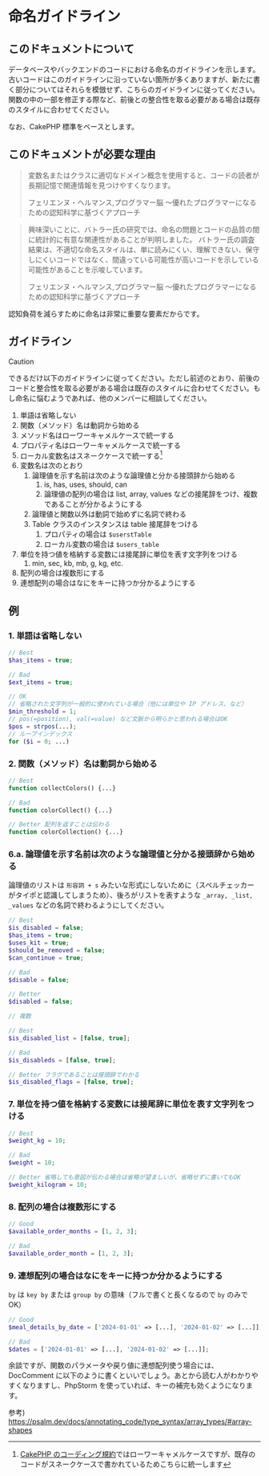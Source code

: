 # 命名ガイドライン

## このドキュメントについて

データベースやバックエンドのコードにおける命名のガイドラインを示します。古いコードはこのガイドラインに沿っていない箇所が多くありますが、新たに書く部分についてはそれらを模倣せず、こちらのガイドラインに従ってください。関数の中の一部を修正する際など、前後との整合性を取る必要がある場合は既存のスタイルに合わせてください。

なお、CakePHP 標準をベースとします。

## このドキュメントが必要な理由

> 変数名またはクラスに適切なドメイン概念を使用すると、コードの読者が長期記憶で関連情報を見つけやすくなります。
> 
> フェリエンヌ・ヘルマンス,プログラマー脳 ～優れたプログラマーになるための認知科学に基づくアプローチ

> 興味深いことに、バトラー氏の研究では、命名の問題とコードの品質の間に統計的に有意な関連性があることが判明しました。 バトラー氏の調査結果は、不適切な命名スタイルは、単に読みにくい、理解できない、保守しにくいコードではなく、間違っている可能性が高いコードを示している可能性があることを示唆しています。
>
> フェリエンヌ・ヘルマンス,プログラマー脳 ～優れたプログラマーになるための認知科学に基づくアプローチ


認知負荷を減らすために命名は非常に重要な要素だからです。

## ガイドライン

> [!CAUTION]
> できるだけ以下のガイドラインに従ってください。ただし前述のとおり、前後のコードと整合性を取る必要がある場合は既存のスタイルに合わせてください。もし命名に悩むようであれば、他のメンバーに相談してください。

1. 単語は省略しない
2. 関数（メソッド）名は動詞から始める
3. メソッド名はローワーキャメルケースで統一する
4. プロパティ名はローワーキャメルケースで統一する
5. ローカル変数名はスネークケースで統一する[^1]
6. 変数名は次のとおり
    1. 論理値を示す名前は次のような論理値と分かる接頭辞から始める
        1. is, has, uses, should, can
        2. 論理値の配列の場合は list, array, values などの接尾辞をつけ、複数であることが分かるようにする
    2. 論理値と関数以外は動詞で始めずに名詞で終わる
    3. Table クラスのインスタンスは table 接尾辞をつける
        1. プロパティの場合は `$userstTable`
        2. ローカル変数の場合は `$users_table`
7. 単位を持つ値を格納する変数には接尾辞に単位を表す文字列をつける
    1. min, sec, kb, mb, g, kg, etc.
8. 配列の場合は複数形にする
9. 連想配列の場合はなにをキーに持つか分かるようにする

[^1]: [CakePHP のコーディング規約](https://book.cakephp.org/4/ja/contributing/cakephp-coding-conventions.html#id19)ではローワーキャメルケースですが、既存のコードがスネークケースで書かれているためこちらに統一します

## 例

### 1. 単語は省略しない

```php
// Best
$has_items = true;

// Bad
$ext_items = true;

// OK
// 省略された文字列が一般的に使われている場合（他には単位や IP アドレス、など）
$min_threshold = 1;
// pos(=position), val(=value) など文脈から明らかと思われる場合はOK
$pos = strpos(...);
// ループインデックス
for ($i = 0; ...)
```

### 2. 関数（メソッド）名は動詞から始める

```php
// Best
function collectColors() {...}

// Bad
function colorCollect() {...}

// Better 配列を返すことは伝わる
function colorCollection() {...}
```

### 6.a. 論理値を示す名前は次のような論理値と分かる接頭辞から始める

論理値のリストは `形容詞 + s` みたいな形式にしないために（スペルチェッカーがタイポと認識してしまうため）、後ろがリストを表すような `_array, _list, _values` などの名詞で終わるようにしてください。

```php
// Best
$is_disabled = false;
$has_items = true;
$uses_kit = true;
$should_be_removed = false;
$can_continue = true;

// Bad
$disable = false;

// Better
$disabled = false;

// 複数

// Best
$is_disabled_list = [false, true];

// Bad
$is_disableds = [false, true];

// Better フラグであることは接頭辞でわかる
$is_disabled_flags = [false, true];
```

### 7. 単位を持つ値を格納する変数には接尾辞に単位を表す文字列をつける

```php
// Best
$weight_kg = 10;

// Bad
$weight = 10;

// Better 省略しても意図が伝わる場合は省略が望ましいが、省略せずに書いてもOK
$weight_kilogram = 10;
```

### 8. 配列の場合は複数形にする

```php
// Good
$available_order_months = [1, 2, 3];

// Bad
$available_order_month = [1, 2, 3];
```

### 9. 連想配列の場合はなにをキーに持つか分かるようにする

`by` は `key by` または `group by` の意味（フルで書くと長くなるので `by` のみでOK）

```php
// Good
$meal_details_by_date = ['2024-01-01' => [...], '2024-01-02' => [...]];

// Bad
$dates = ['2024-01-01' => [...], '2024-01-02' => [...]];
```

余談ですが、関数のパラメータや戻り値に連想配列使う場合には、DocComment に以下のように書くといいでしょう。あとから読む人がわかりやすくなりますし、PhpStorm を使っていれば、キーの補完も効くようになります。

参考) https://psalm.dev/docs/annotating_code/type_syntax/array_types/#array-shapes